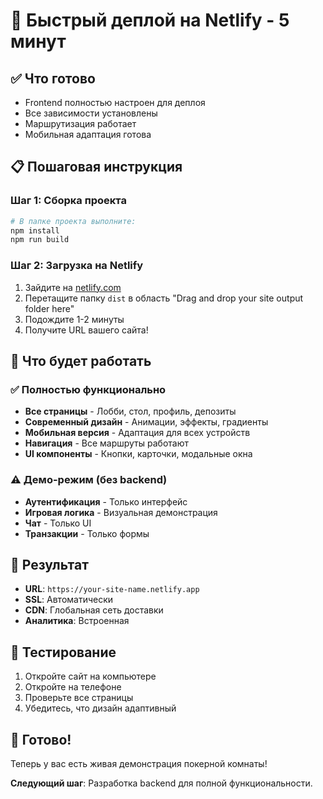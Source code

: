 # 🚀 Быстрый деплой на Netlify - 5 минут

## ✅ Что готово
- Frontend полностью настроен для деплоя
- Все зависимости установлены
- Маршрутизация работает
- Мобильная адаптация готова

## 📋 Пошаговая инструкция

### Шаг 1: Сборка проекта
```bash
# В папке проекта выполните:
npm install
npm run build
```

### Шаг 2: Загрузка на Netlify
1. Зайдите на [netlify.com](https://netlify.com)
2. Перетащите папку `dist` в область "Drag and drop your site output folder here"
3. Подождите 1-2 минуты
4. Получите URL вашего сайта!

## 🎯 Что будет работать

### ✅ Полностью функционально
- **Все страницы** - Лобби, стол, профиль, депозиты
- **Современный дизайн** - Анимации, эффекты, градиенты
- **Мобильная версия** - Адаптация для всех устройств
- **Навигация** - Все маршруты работают
- **UI компоненты** - Кнопки, карточки, модальные окна

### ⚠️ Демо-режим (без backend)
- **Аутентификация** - Только интерфейс
- **Игровая логика** - Визуальная демонстрация
- **Чат** - Только UI
- **Транзакции** - Только формы

## 🌟 Результат
- **URL**: `https://your-site-name.netlify.app`
- **SSL**: Автоматически
- **CDN**: Глобальная сеть доставки
- **Аналитика**: Встроенная

## 📱 Тестирование
1. Откройте сайт на компьютере
2. Откройте на телефоне
3. Проверьте все страницы
4. Убедитесь, что дизайн адаптивный

## 🎉 Готово!
Теперь у вас есть живая демонстрация покерной комнаты!

**Следующий шаг**: Разработка backend для полной функциональности.
